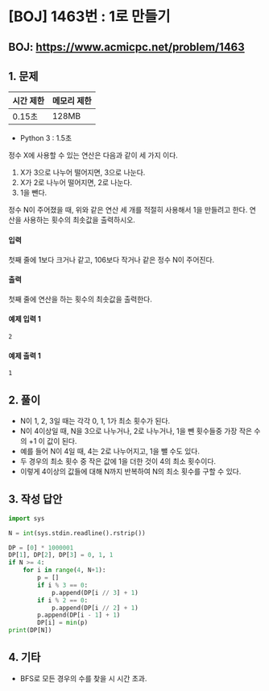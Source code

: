 #  [BOJ] 1463번 : 1로 만들기

## BOJ: https://www.acmicpc.net/problem/1463

## 1. 문제

|시간 제한| 메모리 제한| 
|:----|:----|
|0.15초|128MB|

- Python 3 : 1.5초

정수 X에 사용할 수 있는 연산은 다음과 같이 세 가지 이다.

1. X가 3으로 나누어 떨어지면, 3으로 나눈다.
2. X가 2로 나누어 떨어지면, 2로 나눈다.
3. 1을 뺀다.

정수 N이 주어졌을 때, 위와 같은 연산 세 개를 적절히 사용해서 1을 만들려고 한다. 연산을 사용하는 횟수의 최솟값을 출력하시오.

#### 입력
첫째 줄에 1보다 크거나 같고, 106보다 작거나 같은 정수 N이 주어진다.
#### 출력
첫째 줄에 연산을 하는 횟수의 최솟값을 출력한다.
#### 예제 입력 1
```
2
```
#### 예제 출력 1
```
1
```
## 2. 풀이
- N이 1, 2, 3일 때는 각각 0, 1, 1가 최소 횟수가 된다.
- N이 4이상일 때, N을 3으로 나누거나, 2로 나누거나, 1을 뺀 횟수들중 가장 작은 수의 +1 이 값이 된다.
- 예를 들어 N이 4일 때, 4는 2로 나누어지고, 1을 뺄 수도 있다.
- 두 경우의 최소 횟수 중 작은 값에 1을 더한 것이 4의 최소 횟수이다.
- 이렇게 4이상의 값들에 대해 N까지 반복하여 N의 최소 횟수를 구할 수 있다.

## 3. 작성 답안
```python
import sys

N = int(sys.stdin.readline().rstrip())

DP = [0] * 1000001
DP[1], DP[2], DP[3] = 0, 1, 1
if N >= 4:
	for i in range(4, N+1):
		p = []
		if i % 3 == 0:
			p.append(DP[i // 3] + 1)
		if i % 2 == 0:
			p.append(DP[i // 2] + 1)
		p.append(DP[i - 1] + 1)
		DP[i] = min(p)
print(DP[N])
```
## 4. 기타
- BFS로 모든 경우의 수를 찾을 시 시간 초과.
